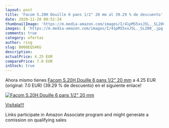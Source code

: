 ```yaml
---
layout: post
title: 'Facom S.20H Douille 6 pans 1/2" 20 mm al 39.29 % de descuento'
date: 2020-11-20 00:52:24
thumbnailImage: 'https://m.media-amazon.com/images/I/41pMS5xxJ5L._SL200_.jpg'
images: [ 'https://m.media-amazon.com/images/I/41pMS5xxJ5L._SL200_.jpg' ]
comments: true
category: ofertas
author: ring
slug: B008EQS4KU
description:
actualPrice: 4.25 EUR
comparePrice: 7.0 EUR
inStock: true
---
```


Ahora mismo tienes [Facom S.20H Douille 6 pans 1/2" 20 mm](https://www.amazon.fr/dp/B008EQS4KU/?tag=tolees0d-21) a 4.25 EUR (original: 7.0 EUR) (39.29 %  de descuento) en el siguiente enlace!

[![Facom S.20H Douille 6 pans 1/2" 20 mm](https://m.media-amazon.com/images/I/41pMS5xxJ5L._SL200_.jpg)](https://www.amazon.fr/dp/B008EQS4KU/?tag=tolees0d-21)

[Visítala!!!](https://www.amazon.fr/dp/B008EQS4KU/?tag=tolees0d-21)

Links participate in Amazon Associate program and might generate a comission on qualifying sales
